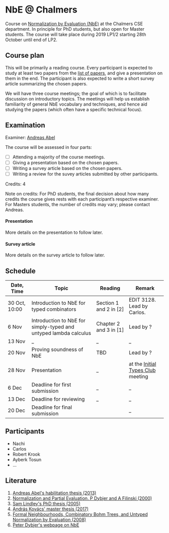 # NbE @ Chalmers

Course on [Normalization by Evaluation (NbE)](https://en.wikipedia.org/wiki/Normalisation_by_evaluation) at the Chalmers CSE department. In principle for PhD students, but also open for Master students. The course will take place during 2019 LP1/2 starting 28th October until end of LP2.

## Course plan

This will be primarily a reading course. Every participant is expected to study at least two papers from the [list of papers](papers.md), and give a presentation on them in the end. The participant is also expected to write a short survey article summarizing the chosen papers.

We will have three course meetings; the goal of which is to facilitate discussion on introductory topics. The meetings will help us establish familiarity of general NbE vocabulary and techniques, and hence aid studying the papers (which often have a specific technical focus).


## Examination

Examiner: [Andreas Abel](http://www.cse.chalmers.se/~abela/)

The course will be assessed in four parts:

- [ ] Attending a majority of the course meetings.
- [ ] Giving a presentation based on the chosen papers.
- [ ] Writing a survey article based on the chosen papers.
- [ ] Writing a review for the suvey articles submitted by other participants.

Credits: 4

Note on credits: For PhD students, the final decision about how many credits the course gives rests with each participant’s respective examiner. For Masters students, the number of credits may vary; please contact Andreas.

#### Presentation

More details on the presentation to follow later.

#### Survey article

More details on the survey article to follow later.


## Schedule

| Date, Time | Topic | Reading | Remark |
|---|---|---|---|
| 30 Oct, 10:00 | Introduction to NbE for typed combinators | Section 1 and 2 in [2] | EDIT 3128. Lead by Carlos. |
|  6 Nov | Introduction to NbE for simply-typed and untyped lambda calculus | Chapter 2 and 3 in [1] | Lead by ? |
| 13 Nov | _ | _ | _ |
| 20 Nov | Proving soundness of NbE | TBD | Lead by ? |
| 28 Nov | Presentation | _ | at the [Initial Types Club](https://github.com/InitialTypes/Club/wiki) meeting |
| 6 Dec  | Deadline for first submission  | _ | _ |
| 13 Dec | Deadline for reviewing  | _ | _ |
| 20 Dec | Deadline for final submission |  | _ |

## Participants

+ Nachi
+ Carlos
+ Robert Krook
+ Ayberk Tosun
+ ...

## Literature

1. [Andreas Abel's habilitation thesis (2013)](http://www.cse.chalmers.se/~abela/habil.pdf)
2. [Normalization and Partial Evaluation. P Dybjer and A Filinski (2000)](http://www.cse.chalmers.se/~peterd/papers/Caminha.pdf)
3. [Sam Lindley's PhD thesis (2005)](https://www.era.lib.ed.ac.uk/handle/1842/778)
4. [András Kovács' master thesis (2017)](https://github.com/AndrasKovacs/stlc-nbe/blob/separate-PSh/thesis.pdf)
5. [Formal Neighbourhoods, Combinatory Bohm Trees, and Untyped Normalization by Evaluation (2008)](http://www.cse.chalmers.se/~peterd/papers/DybjerKuperberg2008.pdf)
6. [Peter Dybjer's webpage on NbE](http://www.cse.chalmers.se/~peterd/papers/nbe.html)

